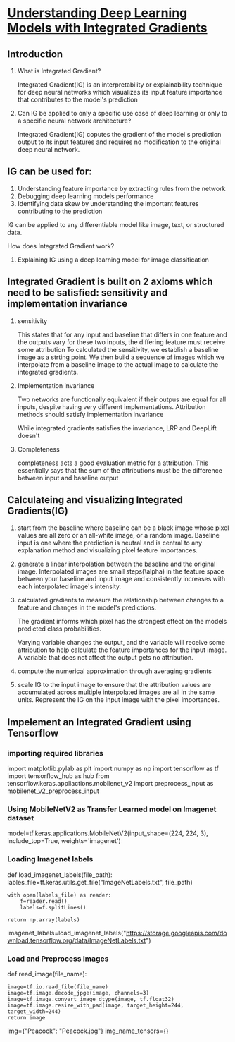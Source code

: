 
# [Understanding Deep Learning Models with Integrated Gradients](https://towardsdatascience.com/understanding-deep-learning-models-with-integrated-gradients-24ddce643dbf) #

## Introduction

1. What is Integrated Gradient?

    Integrated Gradient(IG) is an interpretability or explainability technique for deep neural networks which visualizes its input feature importance that contributes to the model's prediction
    
2. Can IG be applied to only a specific use case of deep learning or only to a specific neural network architecture?

    Integrated Gradient(IG) coputes the gradient of the model's prediction output to its input features and requires no modification to the original deep neural network.
    

## IG can be used for:

1. Understanding feature importance by extracting rules from the network
2. Debugging deep learning models performance
3. Identifying data skew by understanding the important features contributing to the prediction

IG can be applied to any differentiable model like image, text, or structured data.

How does Integrated Gradient work?
1. Explaining IG using a deep learning model for image classification

## Integrated Gradient is built on 2 axioms which need to be satisfied: sensitivity and implementation invariance

1. sensitivity

    This states that for any input and baseline that differs in one feature and the outputs vary for these two inputs, the differing feature must receive some attribution
    To calculated the sensitivity, we establish a baseline image as a strting point. We then build a sequence of images which we interpolate from a baseline image to the actual image to calculate the integrated gradients.
    
    
2. Implementation invariance

    Two networks are functionally equivalent if their outpus are equal for all inputs, despite having very different implementations. Attribution methods should satisfy implementation invariance
    
    While integrated gradients satisfies the invariance, LRP and DeepLift doesn't
    
3. Completeness

    completeness acts a good evaluation metric for a attribution. This essentially says that the sum of the attributions must be the difference between input and baseline output


## Calculateing and visualizing Integrated Gradients(IG)

1. start from the baseline where baseline can be a black image whose pixel values are all zero or an all-white image, or a random image. Baseline input is one where the prediction is neutral and is central to any explanation method and visualizing pixel feature importances.

2. generate a linear interpolation between the baseline and the original image. Interpolated images are small steps(\alpha) in the feature space between your baseline and input image and consistently increases with each interpolated image's intensity.

3. calculated gradients to measure the relationship between changes to a feature and changes in the model's predictions.
   
   The gradient informs which pixel has the strongest effect on the models predicted class probabilities.
   
   Varying variable changes the output, and the variable will receive some attribution to help calculate the feature importances for the input image. A variable that does not affect the output gets no attribution.
   
4. compute the numerical approximation through averaging gradients
5. scale IG to the input image to ensure that the attribution values are accumulated across multiple interpolated images are all in the same units. Represent the IG on the input image with the pixel importances.


## Impelement an Integrated Gradient using Tensorflow

### importing required libraries

import matplotlib.pylab as plt
import numpy as np
import tensorflow as tf
import tensorflow_hub as hub
from tensorflow.keras.appliactions.mobilenet_v2 import preprocess_input as mobilenet_v2_preprocess_input


### Using MobileNetV2 as Transfer Learned model on Imagenet dataset

model=tf.keras.applications.MobileNetV2(input_shape=(224, 224, 3), include_top=True, weights='imagenet')

### Loading Imagenet labels

def load_imagenet_labels(file_path):
    lables_file=tf.keras.utils.get_file("ImageNetLabels.txt", file_path)
    
    with open(labels_file) as reader:
        f=reader.read()
        labels=f.splitLines()
        
    return np.array(labels)
    
imagenet_labels=load_imagenet_labels("https://storage.googleapis.com/download.tensorflow.org/data/ImageNetLabels.txt")

### Load and Preprocess Images

def read_image(file_name):

    image=tf.io.read_file(file_name)
    image=tf.image.decode_jpge(image, channels=3)
    image=tf.image.convert_image_dtype(image, tf.float32)
    image=tf.image.resize_with_pad(image, target_height=244, target_width=244)
    return image
    
img={"Peacock": "Peacock.jpg"}
img_name_tensors={}
    
    





































